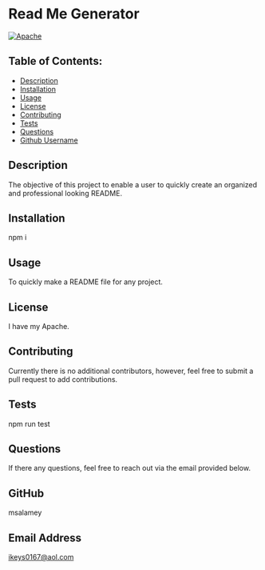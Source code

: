 # Read Me Generator
[![Apache](https://img.shields.io/static/v1?label=license&message=Apache&color=green)](https://opensource.org/licenses/Apache-2.0)
  
## Table of Contents: 
* [Description](#Description)
* [Installation](#Installation)
* [Usage](#Usage)
* [License](#License)
* [Contributing](#Contributing)
* [Tests](#Tests)
* [Questions](#Questions)
* [Github Username](#Username)

## Description
The objective of this project to enable a user to quickly create an organized and professional looking README. 

## Installation
npm i

## Usage
To quickly make a README file for any project. 

## License
I have my Apache.

## Contributing
Currently there is no additional contributors, however, feel free to submit a pull request to add contributions. 

## Tests
npm run test

## Questions
If there any questions, feel free to reach out via the email provided below. 

## GitHub
msalamey

## Email Address
ikeys0167@aol.com
